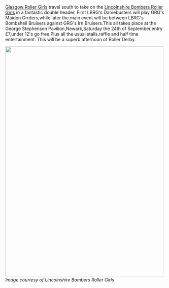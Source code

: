 <html><body><a href="http://glasgowrollergirls.com/blog/">Glasgow Roller Girls</a> travel south to take on the <a href="http://www.lincolnshire-bombers.com/#!">Lincolnshire Bombers Roller Girls</a> in a fantastic double header.
First LBRG's Damebusters will play GRG's Maiden Grrders,while later the main event will be between LBRG's Bombshell Bruisers against GRG's Irn Bruisers.This all takes place at the George Stephenson Pavilion,Newark,Saturday the 24th of September,entry £7,under 12's go free.Plus all the usual stalls,raffle and half time entertainment.
This will be a superb afternoon of Roller Derby.

<a href="http://scottishrollerderbyblog.com/2011/09/28-wheels-later.jpg"><img src="http://scottishrollerderbyblog.com/2011/09/28-wheels-later.jpg" alt="" title="28 wheels later" width="498" height="725" class="aligncenter size-full wp-image-162"></a>
<em>Image courtesy of Lincolnshire Bombers Roller Girls</em></body></html>
